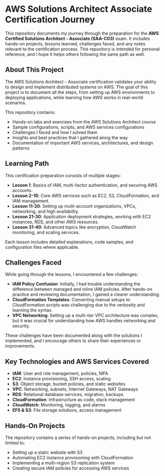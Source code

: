 # AWS Solutions Architect Associate Certification Journey

This repository documents my journey through the preparation for the **AWS Certified Solutions Architect - Associate (SAA-C03)** exam. It includes hands-on projects, lessons learned, challenges faced, and any notes relevant to the certification process. This repository is intended for personal reference, and I hope it helps others following the same path as well.

## About This Project

The AWS Solutions Architect - Associate certification validates your ability to design and implement distributed systems on AWS. The goal of this project is to document all the steps, from setting up AWS environments to deploying applications, while learning how AWS works in real-world scenarios.

This repository contains:
- Hands-on labs and exercises from the AWS Solutions Architect course
- Sample configurations, scripts, and AWS services configurations
- Challenges I faced and how I solved them
- Insights and best practices that I gathered along the way
- Documentation of important AWS services, architectures, and design patterns

## Learning Path

This certification preparation consists of multiple stages:
- **Lesson 1**: Basics of IAM, multi-factor authentication, and securing AWS accounts.
- **Lesson 2-10**: Core AWS services such as EC2, S3, CloudFormation, and IAM management.
- **Lesson 11-20**: Setting up multi-account organizations, VPCs, networking, and high availability.
- **Lesson 21-30**: Application deployment strategies, working with EC2 instances, RDS, and other AWS resources.
- **Lesson 31-40**: Advanced topics like encryption, CloudWatch monitoring, and scaling services.

Each lesson includes detailed explanations, code samples, and configuration files where applicable.

## Challenges Faced

While going through the lessons, I encountered a few challenges:
- **IAM Policy Confusion**: Initially, I had trouble understanding the difference between managed and inline IAM policies. After hands-on practice and reviewing documentation, I gained a clearer understanding.
- **CloudFormation Templates**: Converting manual setups to CloudFormation scripts was challenging due to the verbosity and learning the syntax.
- **VPC Networking**: Setting up a multi-tier VPC architecture was complex, but it was crucial for understanding how AWS handles networking and security.

These challenges have been documented along with the solutions I implemented, and I encourage others to share their experiences or improvements.

## Key Technologies and AWS Services Covered

- **IAM**: User and role management, policies, MFA
- **EC2**: Instance provisioning, SSH access, scaling
- **S3**: Object storage, bucket policies, and static websites
- **VPC**: Networking, subnets, Internet Gateways, NAT Gateways
- **RDS**: Relational database services, migration, backups
- **CloudFormation**: Infrastructure as code, stack management
- **CloudWatch**: Monitoring, logging, and alarms
- **EFS & S3**: File storage solutions, access management

## Hands-On Projects

The repository contains a series of hands-on projects, including but not limited to:
- Setting up a static website with S3
- Automating EC2 instance provisioning with CloudFormation
- Implementing a multi-region S3 replication system
- Creating secure IAM policies for accessing AWS services
